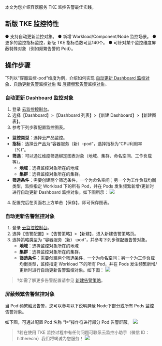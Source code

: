 本文为您介绍容器服务 TKE 监控告警最佳实践。


## 新版 TKE 监控特性

● 支持自动更新监控对象。
● 新增 Workload/Component/Node 监控场景。
● 更多的监控指标监控，新版 TKE 指标总数可达140个。
● 可针对某个监控维度屏蔽特殊对象（例如频繁告警的 Pod）。


## 操作步骤

下列以“容器监控-pod”维度为例，介绍如何实现 [自动更新 Dashboard 监控对象](#step1)、[自动更新告警监控对象](#step2) 和 [屏蔽频繁告警监控对象](#step3)。



### 自动更新 Dashboard 监控对象[](id:step1)

1. 登录 [云监控控制台](https://console.cloud.tencent.com/monitor)。
2. 选择【Dashboard】>【Dashboard 列表】>【新建 Dashboard】>【新建图表】。
3. 参考下列步骤配置监控图表。
 -  **监控类型**：选择云产品监控。
 -  **指标**：选择云产品为“容器服务（新）-pod”，选择指标为“CPU利用率（%)”。
 -  **筛选**：可以通过维度筛选绑定图表对象（地域、集群、命名空间、工作负载等）。
    -  **地域**：选择监控对象所在的地域
    -  **集群**：选择监控对象所在的集群。
 -  **筛选条件**：需要创建两个筛选条件，一个为命名空间；另一个为工作负载均衡类型，监控指定 Workload 下的所有 Pod，并在 Pods 发生频繁新增/更新时进行自动更新 Dashboard 监控对象。如下图所示：
    ![](https://main.qcloudimg.com/raw/3c45f321a4260e5191cf433d84311012.png)
4. 配置完后在页面右上方单击【保存】，即可保存图表。


###  自动更新告警监控对象[](id:step2)

1. 登录 [云监控控制台](https://console.cloud.tencent.com/monitor)。
2. 选择【告警配置】>【告警策略】>【新建】，进入新建告警策略页。
3. 选择策略类型为 “容器服务（新）-pod”，并参考下列步骤配置告警对象。
   - **地域**：选择监控对象所在的地域
   - **集群**：选择监控对象所在的集群。
   - **筛选条件**：需要创建两个筛选条件，一个为命名空间；另一个为工作负载均衡类型，监控指定 Workload 下的所有 Pod，并在 Pods 发生频繁新增/更新时进行自动更新告警监控对象。如下图：
 ![](https://main.qcloudimg.com/raw/6bdcfc8733137084fbf70493bdbfe62a.png)
>?如需了解更多告警配置请参见 [新建告警策略](https://cloud.tencent.com/document/product/248/50398)。

### 屏蔽频繁告警监控对象[](id:step3)

当 Pod 频繁触发告警，您可以参考以下说明屏蔽 Node下部分或所有 Pods 监控告警对象。

如下图，可通过配置 Pod 名称 “!=”操作符进行部分 Pod 告警屏蔽。
![](https://main.qcloudimg.com/raw/8b716e592e679c6b1bd1cf7952b1d4d9.png)



> ?若在使用 TKE 监控过程中有任何问题可联系云监控小助手（微信 ID：hitherecm）我们将竭诚为您服务！
> <img src="https://main.qcloudimg.com/raw/c59dcbad163bcc27bba3fc98c7c017c7.png" ></img>




